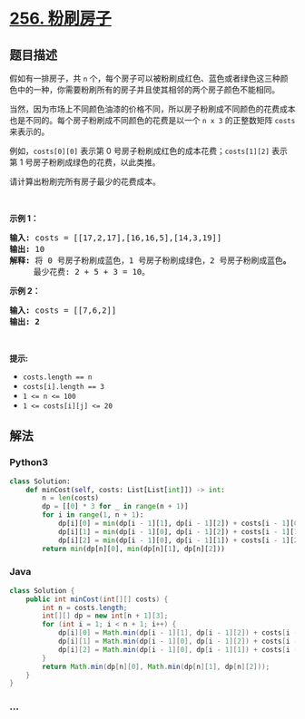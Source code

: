 # [256. 粉刷房子](https://leetcode-cn.com/problems/paint-house)



## 题目描述

<!-- 这里写题目描述 -->

<p>假如有一排房子，共 <code>n</code> 个，每个房子可以被粉刷成红色、蓝色或者绿色这三种颜色中的一种，你需要粉刷所有的房子并且使其相邻的两个房子颜色不能相同。</p>

<p>当然，因为市场上不同颜色油漆的价格不同，所以房子粉刷成不同颜色的花费成本也是不同的。每个房子粉刷成不同颜色的花费是以一个 <code>n x 3</code><em> </em>的正整数矩阵 <code>costs</code> 来表示的。</p>

<p>例如，<code>costs[0][0]</code> 表示第 0 号房子粉刷成红色的成本花费；<code>costs[1][2]</code> 表示第 1 号房子粉刷成绿色的花费，以此类推。</p>

<p>请计算出粉刷完所有房子最少的花费成本。</p>

<p> </p>

<p><strong>示例 1：</strong></p>

<pre>
<strong>输入: </strong>costs = [[17,2,17],[16,16,5],[14,3,19]]
<strong>输出: </strong>10
<strong>解释: </strong>将 0 号房子粉刷成蓝色，1 号房子粉刷成绿色，2 号房子粉刷成蓝色<strong>。</strong>
     最少花费: 2 + 5 + 3 = 10。
</pre>

<p><strong>示例 2：</strong></p>

<pre>
<strong>输入: </strong>costs = [[7,6,2]]
<strong>输出: 2</strong>
</pre>

<p> </p>

<p><strong>提示:</strong></p>

<ul>
	<li><code>costs.length == n</code></li>
	<li><code>costs[i].length == 3</code></li>
	<li><code>1 <= n <= 100</code></li>
	<li><code>1 <= costs[i][j] <= 20</code></li>
</ul>


## 解法

<!-- 这里可写通用的实现逻辑 -->

<!-- tabs:start -->

### **Python3**

<!-- 这里可写当前语言的特殊实现逻辑 -->

```python
class Solution:
    def minCost(self, costs: List[List[int]]) -> int:
        n = len(costs)
        dp = [[0] * 3 for _ in range(n + 1)]
        for i in range(1, n + 1):
            dp[i][0] = min(dp[i - 1][1], dp[i - 1][2]) + costs[i - 1][0]
            dp[i][1] = min(dp[i - 1][0], dp[i - 1][2]) + costs[i - 1][1]
            dp[i][2] = min(dp[i - 1][0], dp[i - 1][1]) + costs[i - 1][2] 
        return min(dp[n][0], min(dp[n][1], dp[n][2]))
```

### **Java**

<!-- 这里可写当前语言的特殊实现逻辑 -->

```java
class Solution {
    public int minCost(int[][] costs) {
        int n = costs.length;
        int[][] dp = new int[n + 1][3];
        for (int i = 1; i < n + 1; i++) {
            dp[i][0] = Math.min(dp[i - 1][1], dp[i - 1][2]) + costs[i - 1][0];
            dp[i][1] = Math.min(dp[i - 1][0], dp[i - 1][2]) + costs[i - 1][1];
            dp[i][2] = Math.min(dp[i - 1][0], dp[i - 1][1]) + costs[i - 1][2];
        }
        return Math.min(dp[n][0], Math.min(dp[n][1], dp[n][2]));
    }
}
```

### **...**

```

```

<!-- tabs:end -->
